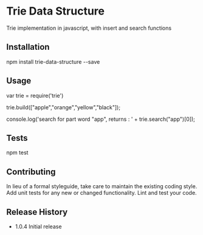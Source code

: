 Trie Data Structure
===================

Trie implementation in javascript, with insert and search functions

## Installation

  npm install trie-data-structure --save

## Usage

  var trie = require('trie')

  trie.build(["apple","orange","yellow","black"]);

  console.log('search for part word "app", returns : ' + trie.search("app")[0]);

## Tests

  npm test

## Contributing

In lieu of a formal styleguide, take care to maintain the existing coding style.
Add unit tests for any new or changed functionality. Lint and test your code.

## Release History

* 1.0.4 Initial release
